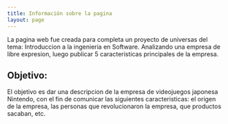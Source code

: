 ```yaml
---
title: Información sobre la pagina
layout: page
---
```


La pagina web fue creada para completa un proyecto de universas del tema: Introduccion a la ingenieria en Software. Analizando una empresa de libre expresion, luego publicar 5 caracteristicas principales de la empresa.

## Objetivo:

El objetivo es dar una descripcion de la empresa de videojuegos japonesa Nintendo, con el fin de comunicar las siguientes caracteristicas: el origen de la empresa, las personas que revolucionaron la empresa, que productos sacaban, etc.  
